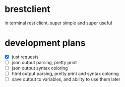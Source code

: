 # brestclient
in terminal rest client, super simple and super useful


# development plans
- [X] just requests
- [ ] json output parsing, pretty print
- [ ] json output syntax coloring
- [ ] html output parsing, pretty print and syntax coloring
- [ ] save output to variables, and ability to use them later
